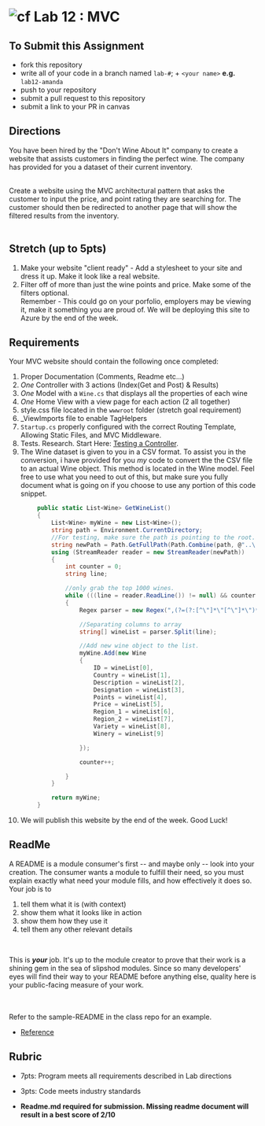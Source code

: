 ![cf](http://i.imgur.com/7v5ASc8.png) Lab 12 : MVC
=====================================

## To Submit this Assignment
- fork this repository
- write all of your code in a branch named `lab-#`; + `<your name>` **e.g.** `lab12-amanda`
- push to your repository
- submit a pull request to this repository
- submit a link to your PR in canvas

## Directions

You have been hired by the "Don't Wine About It" company to create a website that assists customers in finding the perfect wine. 
The company has provided for you a dataset of their current inventory. <br /><br />

Create a website using the MVC architectural pattern that asks the customer to input the price, and point rating
they are searching for. The customer should then be redirected to another page that will show the filtered results from the inventory. <br /><br />

## Stretch (up to 5pts)
1. Make your website "client ready" - Add a stylesheet to your site and dress it up. Make it look like a real website.
2. Filter off of more than just the wine points and price. Make some of the filters optional. <br />
Remember - This could go on your porfolio, employers may be viewing it, make it something you are proud of. We will be deploying
this site to Azure by the end of the week. 

## Requirements
Your MVC website should contain the following once completed:
1. Proper Documentation (Comments, Readme etc...)
2. *One* Controller with 3 actions (Index(Get and Post) & Results)
3. *One* Model with a `Wine.cs` that displays all the properties of each wine
4. *One* Home View with a view page for each action (2 all together)
5. style.css file located in the `wwwroot` folder (stretch goal requirement)
6. _ViewImports file to enable TagHelpers 
7. `Startup.cs` properly configured with the correct Routing Template, Allowing Static Files, and MVC Middleware.
8. Tests. Research. Start Here: [Testing a Controller](https://docs.microsoft.com/en-us/aspnet/core/mvc/controllers/testing). 
9. The Wine dataset is given to you in a CSV format. To assist you in the conversion, i have provided for you *my* code to convert the 
the CSV file to an actual Wine object. This method is located in the Wine model. Feel free to use what you need to out of this, but make sure
you fully document what is going on if you choose to use any portion of this code snippet.

```csharp
        public static List<Wine> GetWineList()
        {
            List<Wine> myWine = new List<Wine>();
            string path = Environment.CurrentDirectory;
            //For testing, make sure the path is pointing to the root.
            string newPath = Path.GetFullPath(Path.Combine(path, @"..\..\..\wine.csv"));
            using (StreamReader reader = new StreamReader(newPath))
            {
                int counter = 0;
                string line;

                //only grab the top 1000 wines. 
                while (((line = reader.ReadLine()) != null) && counter < 1001)
                {
                    Regex parser = new Regex(",(?=(?:[^\"]*\"[^\"]*\")*(?![^\"]*\"))");

                    //Separating columns to array
                    string[] wineList = parser.Split(line);

                    //Add new wine object to the list. 
                    myWine.Add(new Wine
                    {
                        ID = wineList[0],
                        Country = wineList[1],
                        Description = wineList[2],
                        Designation = wineList[3],
                        Points = wineList[4],
                        Price = wineList[5],
                        Region_1 = wineList[6],
                        Region_2 = wineList[7],
                        Variety = wineList[8],
                        Winery = wineList[9]

                    });

                    counter++;

                }
            }

            return myWine;
        }

```

10. We will publish this website by the end of the week. Good Luck!


## ReadMe
A README is a module consumer's first -- and maybe only -- look into your creation. The consumer wants a module to fulfill their need, so you must explain exactly what need your module fills, and how effectively it does so.
<br />
Your job is to

1. tell them what it is (with context)
2. show them what it looks like in action
3. show them how they use it
4. tell them any other relevant details
<br />

This is ***your*** job. It's up to the module creator to prove that their work is a shining gem in the sea of slipshod modules. Since so many developers' eyes will find their way to your README before anything else, quality here is your public-facing measure of your work.

<br /> <br /> Refer to the sample-README in the class repo for an example. 
- [Reference](https://github.com/noffle/art-of-readme)

## Rubric
- 7pts: Program meets all requirements described in Lab directions
- 3pts: Code meets industry standards

- **Readme.md required for submission. Missing readme document will result in a best score of 2/10**
